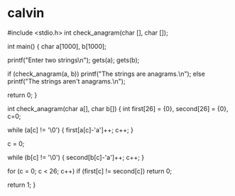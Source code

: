 # calvin
#include <stdio.h>
int check_anagram(char [], char []);

int main()
{
  char a[1000], b[1000];

  printf("Enter two strings\n");
  gets(a);
  gets(b);

  if (check_anagram(a, b))
    printf("The strings are anagrams.\n");
  else
    printf("The strings aren't anagrams.\n");

  return 0;
}

int check_anagram(char a[], char b[])
{
  int first[26] = {0}, second[26] = {0}, c=0;

  
  while (a[c] != '\0') {
    first[a[c]-'a']++;
    c++;
  }

  c = 0;

  while (b[c] != '\0') {
    second[b[c]-'a']++;
    c++;
  }

  
  for (c = 0; c < 26; c++)
    if (first[c] != second[c])
      return 0;

  return 1;
}
